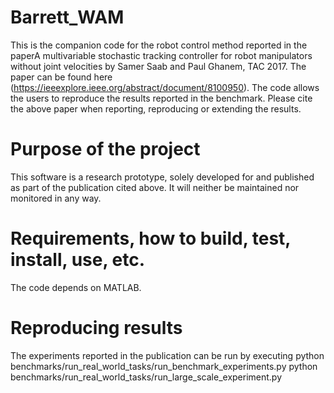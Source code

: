 # Barrett_WAM
This is the companion code for the robot control method reported in the paperA multivariable stochastic tracking controller for robot manipulators without joint velocities by Samer Saab and Paul Ghanem, TAC 2017. The paper can be found here (https://ieeexplore.ieee.org/abstract/document/8100950). The code allows the users to reproduce the results reported in the benchmark. Please cite the above paper when reporting, reproducing or extending the results.
# Purpose of the project
This software is a research prototype, solely developed for and published as part of the publication cited above. It will neither be maintained nor monitored in any way.
# Requirements, how to build, test, install, use, etc.
The code depends on MATLAB.
# Reproducing results
The experiments reported in the publication can be run by executing 
python benchmarks/run_real_world_tasks/run_benchmark_experiments.py
python benchmarks/run_real_world_tasks/run_large_scale_experiment.py
